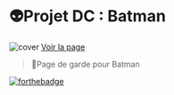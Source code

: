 # 👽️Projet DC : Batman
![cover](https://hackmd.io/_uploads/rym574876.jpg)
[Voir la page](https://giusmili.github.io/projet-dc/)

>📄Page de garde pour Batman

[![forthebadge](https://forthebadge.com/images/badges/validated-html5.svg)](https://forthebadge.com)
